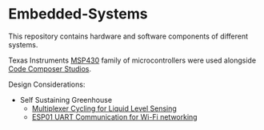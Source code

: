 # Embedded-Systems

This repository contains hardware and software components of different systems.

Texas Instruments [MSP430](https://www.ti.com/microcontrollers-mcus-processors/microcontrollers/msp430-microcontrollers/overview.html?keyMatch=MSP430) family of microcontrollers were used alongside [Code Composer Studios](https://www.ti.com/tool/CCSTUDIO?keyMatch=CCS).

Design Considerations:
- Self Sustaining Greenhouse
  - [Multiplexer Cycling for Liquid Level Sensing](https://github.com/KalebOTB/Embedded-Systems/tree/main/Multiplexer_Cycling_for_Liquid_Level_Sensing)
  - [ESP01 UART Communication for Wi-Fi networking](https://github.com/KalebOTB/Embedded-Systems/tree/main/ESP01_UART_Communication_for_Wi-Fi_Networking)


